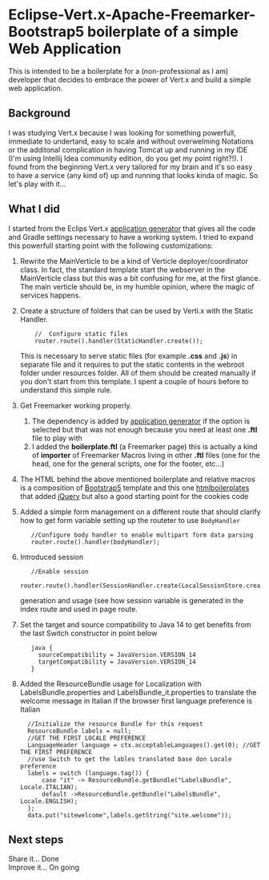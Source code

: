 # Eclipse-Vert.x-Apache-Freemarker-Bootstrap5 boilerplate of a simple Web Application

This is intended to be a boilerplate for a (non-professional as I am) developer that decides to embrace the power of Vert.x and build a simple web application. 

## Background
I was studying Vert.x because I was looking for something powerfull, immediate to undertand, easy to scale and without overwelming Notations or the additonal complication in having Tomcat up and running in my IDE (I'm using Intellij Idea community edition, do you get my point right?!).
I found from the beginning Vert.x very tailored for my brain and it's so easy to have a service (any kind of) up and running that looks kinda of magic.
So let's play with it...

## What I did 
I started from the Eclips Vert.x [application generator](https://start.vertx.io/) that gives all the code and Gradle settings necessary to have a working system.
I tried to expand this powerfull starting point with the following customizations:

1. Rewrite the MainVerticle to be a kind of Verticle deployer/coordinator class. In fact, the standard template start the webserver in the MainVerticle class but this was a bit confusing for me, at the first glance.
   The main verticle should be, in my humble opinion, where the magic of services happens.
   
2. Create a structure of folders that can be used by Verti.x with the Static Handler.
   ```
       //  Configure static files
       router.route().handler(StaticHandler.create());
    ```
   This is necessary to serve static files (for example **.css** and **.js**) in separate file and it requires to put the static contents in the webroot folder under resources folder.
   All of them should be created manually if you don't start from this template. I spent a couple of hours before to understand this simple rule.
   
3. Get Freemarker working properly. 
   1. The dependency is added by [application generator](https://start.vertx.io/) if the option is selected but that was not enough because you need at least one **.ftl** file to play with
   2. I added the **boilerplate.ftl** (a Freemarker page) this is actually a kind of **importer** of Freemarker Macros living in other **.ftl** files (one for the head, one for the general scripts, one for the footer, etc...)
   
4. The HTML behind the above mentioned boilerplate and relative macros is a composition of [Bootstrap5](https://getbootstrap.com/docs/5.0/getting-started/introduction/) template and this one [htmlboilerplates](https://htmlboilerplates.com/) that added [jQuery](https://jquery.com/) but also a good starting point for the cookies code

5. Added a simple form management on a different route that should clarify how to get form variable setting up the routeter to use ```BodyHandler``` 
   ```
      //Configure body handler to enable multipart form data parsing
      router.route().handler(bodyHandler);
   ```
   
5. Introduced session 
   ```
      //Enable session
      router.route().handler(SessionHandler.create(LocalSessionStore.create(vertx)));
   ``` 
   generation and usage (see how session variable is generated in the index route and used in page route.

6. Set the target and source compatibility to Java 14 to get benefits from the last Switch constructor in point below
   ```
      java {
        sourceCompatibility = JavaVersion.VERSION_14
        targetCompatibility = JavaVersion.VERSION_14
      }   
   ``` 
7. Added the ResourceBundle usage for Localization with LabelsBundle.properties and LabelsBundle_it.properties to translate the welcome message in Italian if the browser first language preference is Italian
   ```
     //Initialize the resource Bundle for this request
     ResourceBundle labels = null;
     //GET THE FIRST LOCALE PREFERENCE
     LanguageHeader language = ctx.acceptableLanguages().get(0); //GET THE FIRST PREFERENCE
     //use Switch to get the lables translated base don Locale preference
     labels = switch (language.tag()) {
         case "it" -> ResourceBundle.getBundle("LabelsBundle", Locale.ITALIAN);
         default ->ResourceBundle.getBundle("LabelsBundle", Locale.ENGLISH);
     };
     data.put("sitewelcome",labels.getString("site.welcome"));
   ``` 
## Next steps
Share it... Done  
Improve it... On going
